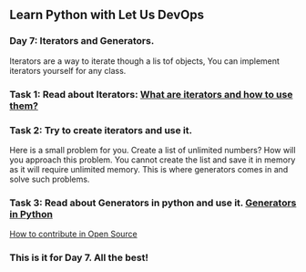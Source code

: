 ## Learn Python with Let Us DevOps

### Day 7: Iterators and Generators. 

Iterators are a way to iterate though a lis tof objects, You can implement iterators yourself for any class. 
### Task 1: Read about Iterators: [What are iterators and how to use them?](https://www.learnsteps.com/iterators-in-python-and-how-to-create-them/)

### Task 2: Try to create iterators and use it. 

Here is a small problem for you. Create a list of unlimited numbers? How will you approach this problem. You cannot create the list and save it in memory as it will require unlimited memory. This is where generators comes in and solve such problems. 
### Task 3: Read about Generators in python and use it. [Generators in Python](https://www.learnsteps.com/generators-in-python/)

[How to contribute in Open Source](https://www.learnsteps.com/how-to-contribute-in-open-source-and-creating-the-right-merge-request/)
### This is it for Day 7. All the best!
